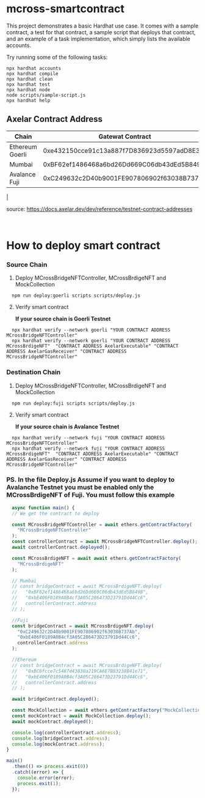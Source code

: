 # mcross-smartcontract

This project demonstrates a basic Hardhat use case. It comes with a sample contract, a test for that contract, a sample script that deploys that contract, and an example of a task implementation, which simply lists the available accounts.

Try running some of the following tasks:

```shell
npx hardhat accounts
npx hardhat compile
npx hardhat clean
npx hardhat test
npx hardhat node
node scripts/sample-script.js
npx hardhat help
```

## Axelar Contract Address

| Chain | Gatewat Contract | Gas Service Contract | WETH |
|---|---|---|---|
| Ethereum Goerli | 0xe432150cce91c13a887f7D836923d5597adD8E31 | 0xbE406F0189A0B4cf3A05C286473D23791Dd44Cc6 | 0xB4FBF271143F4FBf7B91A5ded31805e42b2208d6 |
| Mumbai | 0xBF62ef1486468a6bd26Dd669C06db43dEd5B849B | 0xbE406F0189A0B4cf3A05C286473D23791Dd44Cc6 | 0xfba15fFF35558fE2A469B96A90AeD7727FE38fAE |
| Avalance Fuji | 0xC249632c2D40b9001FE907806902f63038B737Ab | 0xbE406F0189A0B4cf3A05C286473D23791Dd44Cc6 | 0x3613C187b3eF813619A25322595bA5E297E4C08a
|

source: https://docs.axelar.dev/dev/reference/testnet-contract-addresses

<br>

# How to deploy smart contract
### Source Chain

1. Deploy MCrossBridgeNFTController, MCrossBrdigeNFT and MockCollection

```shell
  npm run deploy:goerli scripts scripts/deploy.js
```

2. Verify smart contract 

   **If your source chain is Goerli Testnet**

```shell
  npx hardhat verify --network goerli "YOUR CONTRACT ADDRESS MCrossBridgeNFTController"
  npx hardhat verify --network goerli "YOUR CONTRACT ADDRESS MCrossBrdigeNFT"  "CONTRACT ADDRESS AxelarExecutable" "CONTRACT ADDRESS AxelarGasReceiver" "CONTRACT ADDRESS MCrossBridgeNFTController"
```

### Destination Chain

1. Deploy MCrossBridgeNFTController, MCrossBrdigeNFT and MockCollection

```shell
  npm run deploy:fuji scripts scripts/deploy.js
```

2. Verify smart contract 

   **If your source chain is Avalance Testnet**

```shell
  npx hardhat verify --network fuji "YOUR CONTRACT ADDRESS MCrossBridgeNFTController"
  npx hardhat verify --network fuji "YOUR CONTRACT ADDRESS MCrossBrdigeNFT"  "CONTRACT ADDRESS AxelarExecutable" "CONTRACT ADDRESS AxelarGasReceiver" "CONTRACT ADDRESS MCrossBridgeNFTController"
```
### PS. In the file Deploy.js Assume if you want to deploy to Avalanche Testnet you must be enabled only the MCrossBrdigeNFT of Fuji. You must follow this example

```javaScript
  async function main() {
  // We get the contract to deploy

  const MCrossBridgeNFTController = await ethers.getContractFactory(
    "MCrossBridgeNFTController"
  );
  const controllerContract = await MCrossBridgeNFTController.deploy();
  await controllerContract.deployed();

  const MCrossBrdigeNFT = await await ethers.getContractFactory(
    "MCrossBrdigeNFT"
  );

  // Mumbai
  // const bridgeContract = await MCrossBrdigeNFT.deploy(
  //   "0xBF62ef1486468a6bd26Dd669C06db43dEd5B849B",
  //   "0xbE406F0189A0B4cf3A05C286473D23791Dd44Cc6",
  //   controllerContract.address
  // );

  //Fuji
  const bridgeContract = await MCrossBrdigeNFT.deploy(
    "0xC249632c2D40b9001FE907806902f63038B737Ab",
    "0xbE406F0189A0B4cf3A05C286473D23791Dd44Cc6",
    controllerContract.address
  );

  //Ehereum
  // const bridgeContract = await MCrossBrdigeNFT.deploy(
  //   "0xBC6fcce7c5487d43830a219CA6E7B83238B41e71",
  //   "0xbE406F0189A0B4cf3A05C286473D23791Dd44Cc6",
  //   controllerContract.address
  // );

  await bridgeContract.deployed();

  const MockCollection = await ethers.getContractFactory("MockCollection");
  const mockContract = await MockCollection.deploy();
  await mockContract.deployed();

  console.log(controllerContract.address);
  console.log(bridgeContract.address);
  console.log(mockContract.address);
}

main()
  .then(() => process.exit(0))
  .catch((error) => {
    console.error(error);
    process.exit(1);
  });
```